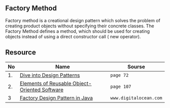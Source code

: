 
## Factory Method 
Factory method is a creational design pattern which solves the problem of creating product objects without specifying their concrete classes. The Factory Method defines a method, which should be used for creating objects instead of using a direct constructor call ( new operator).

## Resource 

|No|Name|Sourse|
|---|---|---|
|1.|[Dive into Design Patterns](https://github.com/abbos0123/Computer-Science-Books/blob/main/Design-Patterns/Dive%20into%20Design%20Patterns.pdf)|```page 72```|
|2.|[Elements of Reusable Object-Oriented Software](https://github.com/abbos0123/Computer-Science-Books/blob/main/Design-Patterns/Elements%20of%20Resusable%20Object-Oriented%20Software.pdf)|```page 107```|
|3|[Factory Design Pattern in Java](https://www.digitalocean.com/community/tutorials/factory-design-pattern-in-java)|```www.digitalocean.com```|
